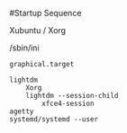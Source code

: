 #Startup Sequence

Xubuntu / Xorg

/sbin/ini

    graphical.target

    lightdm
        Xorg
        lightdm --session-child
            xfce4-session
    agetty
    systemd/systemd --user

